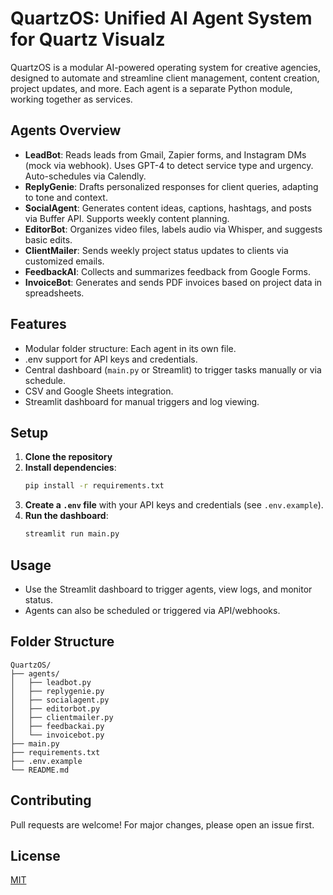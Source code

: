 # QuartzOS: Unified AI Agent System for Quartz Visualz

QuartzOS is a modular AI-powered operating system for creative agencies, designed to automate and streamline client management, content creation, project updates, and more. Each agent is a separate Python module, working together as services.

## Agents Overview

- **LeadBot**: Reads leads from Gmail, Zapier forms, and Instagram DMs (mock via webhook). Uses GPT-4 to detect service type and urgency. Auto-schedules via Calendly.
- **ReplyGenie**: Drafts personalized responses for client queries, adapting to tone and context.
- **SocialAgent**: Generates content ideas, captions, hashtags, and posts via Buffer API. Supports weekly content planning.
- **EditorBot**: Organizes video files, labels audio via Whisper, and suggests basic edits.
- **ClientMailer**: Sends weekly project status updates to clients via customized emails.
- **FeedbackAI**: Collects and summarizes feedback from Google Forms.
- **InvoiceBot**: Generates and sends PDF invoices based on project data in spreadsheets.

## Features
- Modular folder structure: Each agent in its own file.
- .env support for API keys and credentials.
- Central dashboard (`main.py` or Streamlit) to trigger tasks manually or via schedule.
- CSV and Google Sheets integration.
- Streamlit dashboard for manual triggers and log viewing.

## Setup

1. **Clone the repository**
2. **Install dependencies**:
   ```bash
   pip install -r requirements.txt
   ```
3. **Create a `.env` file** with your API keys and credentials (see `.env.example`).
4. **Run the dashboard**:
   ```bash
   streamlit run main.py
   ```

## Usage
- Use the Streamlit dashboard to trigger agents, view logs, and monitor status.
- Agents can also be scheduled or triggered via API/webhooks.

## Folder Structure
```
QuartzOS/
├── agents/
│   ├── leadbot.py
│   ├── replygenie.py
│   ├── socialagent.py
│   ├── editorbot.py
│   ├── clientmailer.py
│   ├── feedbackai.py
│   └── invoicebot.py
├── main.py
├── requirements.txt
├── .env.example
└── README.md
```

## Contributing
Pull requests are welcome! For major changes, please open an issue first.

## License
[MIT](LICENSE) 